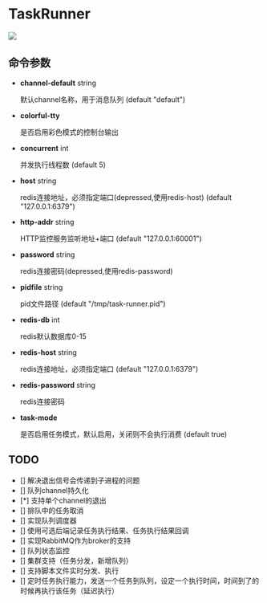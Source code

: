 # TaskRunner

![](https://oayrssjpa.qnssl.com/2017-04-10%2011_44_05.gif)

## 命令参数

- **channel-default** string

    默认channel名称，用于消息队列 (default "default")

- **colorful-tty**

    是否启用彩色模式的控制台输出

- **concurrent** int

    并发执行线程数 (default 5)

- **host** string

    redis连接地址，必须指定端口(depressed,使用redis-host) (default "127.0.0.1:6379")

- **http-addr** string

    HTTP监控服务监听地址+端口 (default "127.0.0.1:60001")

- **password** string

    redis连接密码(depressed,使用redis-password)

- **pidfile** string

    pid文件路径 (default "/tmp/task-runner.pid")

- **redis-db** int

    redis默认数据库0-15

- **redis-host** string

    redis连接地址，必须指定端口 (default "127.0.0.1:6379")

- **redis-password** string

    redis连接密码

- **task-mode**

    是否启用任务模式，默认启用，关闭则不会执行消费 (default true)

## TODO

* [] 解决退出信号会传递到子进程的问题
* [] 队列channel持久化
* [*] 支持单个channel的退出
* [] 排队中的任务取消
* [] 实现队列调度器
* [] 使用可选后端记录任务执行结果、任务执行结果回调
* [] 实现RabbitMQ作为broker的支持
* [] 队列状态监控
* [] 集群支持（任务分发，新增队列）
* [] 支持脚本文件实时分发、执行
* [] 定时任务执行能力，发送一个任务到队列，设定一个执行时间，时间到了的时候再执行该任务（延迟执行）
